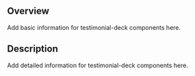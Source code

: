 ## Overview

Add basic information for testimonial-deck components here.

## Description

Add detailed information for testimonial-deck components here.
